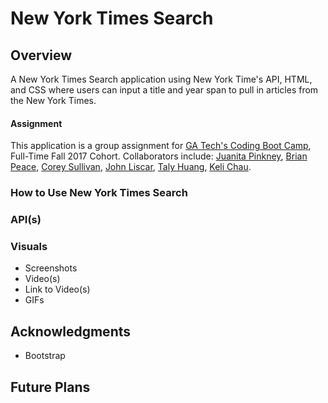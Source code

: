 # New York Times Search

## Overview
A New York Times Search application using New York Time's API, HTML, and CSS where users can input a title and year span to pull in articles from the New York Times.

#### Assignment
This application is a group assignment for [GA Tech's Coding Boot Camp](https://codingbootcamp.pe.gatech.edu/), Full-Time Fall 2017 Cohort. Collaborators include: [Juanita Pinkney](https://github.com/juanitapinkney), [Brian Peace](https://github.com/bpeace71), [Corey Sullivan](https://github.com/Co-su), [John Liscar](https://github.com/jliscar6591), [Taly Huang](https://github.com/aznprox), [Keli Chau](https://github.com/KeliChau).

### How to Use New York Times Search

### API(s)

### Visuals
+ Screenshots
+ Video(s)
+ Link to Video(s)
+ GIFs

## Acknowledgments
+ Bootstrap

## Future Plans


